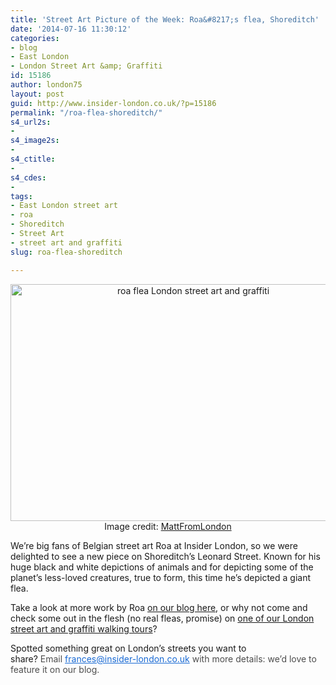 ```yaml
---
title: 'Street Art Picture of the Week: Roa&#8217;s flea, Shoreditch'
date: '2014-07-16 11:30:12'
categories:
- blog
- East London
- London Street Art &amp; Graffiti
id: 15186
author: london75
layout: post
guid: http://www.insider-london.co.uk/?p=15186
permalink: "/roa-flea-shoreditch/"
s4_url2s:
- 
s4_image2s:
- 
s4_ctitle:
- 
s4_cdes:
- 
tags:
- East London street art
- roa
- Shoreditch
- Street Art
- street art and graffiti
slug: roa-flea-shoreditch

---
```

<p style="text-align: center;">
  <a href="http://www.insider-london.co.uk/wp-content/uploads/2014/07/roa-flea-street-art-london.jpg"><img class="size-full wp-image-15188 aligncenter" src="http://www.insider-london.co.uk/wp-content/uploads/2014/07/roa-flea-street-art-london.jpg" alt="roa flea London street art and graffiti " width="569" height="379" /></a><br /> Image credit: <a href="www.flickr.com/photos/londonmatt/14364150339" target="_blank">MattFromLondon</a>
</p>

<p style="text-align: left;">
  We&#8217;re big fans of Belgian street art Roa at Insider London, so we were delighted to see a new piece on Shoreditch&#8217;s Leonard Street. Known for his huge black and white depictions of animals and for depicting some of the planet&#8217;s less-loved creatures, true to form, this time he&#8217;s depicted a giant flea.
</p>

<p style="text-align: left;">
  Take a look at more work by Roa <a href="http://www.insider-london.co.uk/2013/03/14/street-art-east-londons-red-market/" target="_blank">on our blog here</a>, or why not come and check some out in the flesh (no real fleas, promise) on <a href="http://www.insider-london.co.uk/london-graffiti-artists-walking-tours/" target="_blank">one of our London street art and graffiti walking tours</a>?
</p>

<p style="text-align: left;">
  Spotted something great on London&#8217;s streets you want to share? <span style="color: #4d4d4d;">Email </span><a id="yui_3_16_0_1_1402043296792_83087" style="color: #196ad4;" href="mailto:frances@insider-london.co.uk" target="_blank" rel="nofollow" shape="rect">frances@insider-london.co.uk</a><span style="color: #4d4d4d;"> with more details: we’d love to feature it on our blog. </span>
</p>